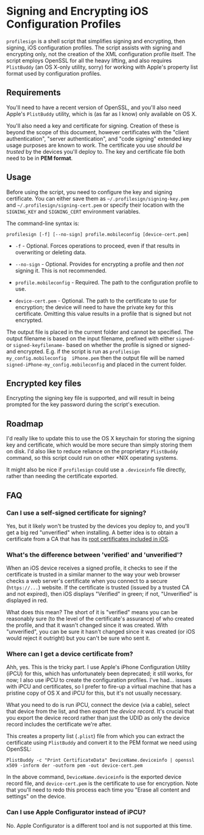 Signing and Encrypting iOS Configuration Profiles
=================================================

`profilesign` is a shell script that simplifies signing and encrypting, then 
signing, iOS configuration profiles. The script assists with signing and 
encrypting only, not the creation of the XML configuration profile itself. 
The script employs OpenSSL for all the heavy lifting, and also requires 
`PlistBuddy` (an OS X-only utility, sorry) for working with Apple's property 
list format used by configuration profiles.

## Requirements
You'll need to have a recent version of OpenSSL, and you'll also need Apple's 
`PlistBuddy` utility, which is (as far as I know) only available on OS X.

You'll also need a key and certificate for signing. Creation of these is 
beyond the scope of this document, however certificates with the "client 
authentication", "server authentication", and "code signing" extended key 
usage purposes are known to work. The certificate you use _should be trusted_ 
by the devices you'll deploy to. The key and certificate file both need to be 
in **PEM format**.


## Usage
Before using the script, you need to configure the key and signing 
certificate. You can either save them as `~/.profilesign/signing-key.pem` 
and `~/.profilesign/signing-cert.pem` or specify their location with the 
`SIGNING_KEY` and `SIGNING_CERT` environment variables. 

The command-line syntax is:

    profilesign [-f] [--no-sign] profile.mobileconfig [device-cert.pem]

* `-f` - Optional. Forces operations to proceed, even if that results in 
  overwriting or deleting data.

* `--no-sign` - Optional. Provides for encrypting a profile and then _not_ 
  signing it. This is not recommended.

* `profile.mobileconfig` - Required. The path to the configuration profile 
  to use.

* `device-cert.pem` - Optional. The path to the certificate to use for 
encryption; the device will need to have the private key for this 
certificate. Omitting this value results in a profile that is signed but 
not encrypted.

The output file is placed in the current folder and cannot be specified. The 
output filename is based on the input filename, prefixed with either `signed-` 
or `signed-keyfilename-` based on whether the profile is signed or signed-and 
encrypted. E.g. if the script is run as `profilesign my_config.mobileconfig 
iPhone.pem` then the output file will be named 
`signed-iPhone-my_config.mobileconfig` and placed in the current folder.

## Encrypted key files
Encrypting the signing key file is supported, and will result in being 
prompted for the key password during the script's execution.

## Roadmap
I'd really like to update this to use the OS X keychain for storing 
the signing key and certificate, which would be more secure than simply 
storing them on disk. I'd also like to reduce reliance on the proprietary 
`PlistBuddy` command, so this script could run on other *NIX 
operating systems.

It might also be nice if `profilesign` could use a `.deviceinfo` file 
directly, rather than needing the certificate exported.

## FAQ

### Can I use a self-signed certificate for signing?
Yes, but it likely won't be trusted by the devices you deploy to, and 
you'll get a big red "unverified" when installing. A better idea is to 
obtain a certificate from a CA that has its [root certificates included in 
iOS](http://support.apple.com/kb/HT5012).

### What's the difference between 'verified' and 'unverified'?
When an iOS device receives a signed profile, it checks to see if the 
certificate is trusted in a similar manner to the way your web browser 
checks a web server's certificate when you connect to a secure (`https://...`) 
website. If the certificate is trusted (issued by a trusted CA and not 
expired), then iOS displays "Verified" in green; if not, "Unverified" is 
displayed in red.

What does this mean? The short of it is "verified" means you can be reasonably 
sure (to the level of the certificate's assurance) of who created the profile, 
and that it wasn't changed since it was created. With "unverified", you can be 
sure it hasn't changed since it was created (or iOS would reject it outright) 
but you can't be sure who sent it.

### Where can I get a device certificate from?
Ahh, yes. This is the tricky part. I use Apple's iPhone Configuration Utility 
(iPCU) for this, which has unfortunately been deprecated; it still works, for 
now; I also use iPCU to create the configuration profiles. I've had... issues 
with iPCU and certificates, so I prefer to fire-up a virtual machine that has 
a pristine copy of OS X and iPCU for this, but it's not usually necessary.

What you need to do is run iPCU, connect the device (via a cable), select 
that device from the list, and then export the _device record_. It's crucial 
that you export the device record rather than just the UDID as only the 
device record includes the certificate we're after.

This creates a property list (`.plist`) file from which you can extract 
the certificate using `PlistBuddy` and convert it to the PEM format we need 
using OpenSSL:

    PlistBuddy -c "Print CertificateData" DeviceName.deviceinfo | openssl x509 -inform der -outform pem -out device-cert.pem

In the above command, `DeviceName.deviceinfo` is the exported device record 
file, and `device-cert.pem` is the certificate to use for encryption. Note 
that you'll need to redo this process each time you "Erase all content and 
settings" on the device.

### Can I use Apple Configurator instead of iPCU?
No. Apple Configurator is a different tool and is not supported at this time.
